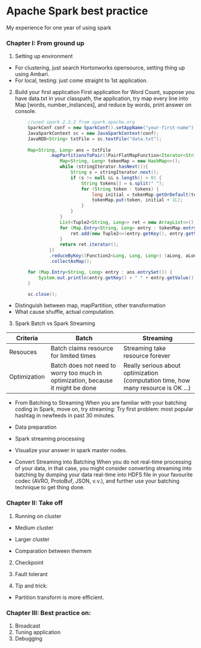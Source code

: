 # Apache Spark best practice
My experience for one year of using spark

### Chapter I: From ground up
1. Setting up environment
* For clustering, just search Hortonworks opensource, setting thing up using Ambari.
* For local, testing: just come straight to 1st application.

2. Build your first application
First application for Word Count, suppose you have data.txt in your classpath, the application, try map every line into Map [words, number_instances], and reduce by words, print answer on console.

```java
        //used spark 2.3.2 from spark.apache.org
        SparkConf conf = new SparkConf().setAppName("your-first-name").setMaster("local[3]");
        JavaSparkContext sc = new JavaSparkContext(conf);
        JavaRDD<String> txtFile = sc.textFile("data.txt");
        
        Map<String, Long> ans = txtFile
                .mapPartitionsToPair((PairFlatMapFunction<Iterator<String>, String, Long>) stringIterator -> {
                    Map<String, Long> tokenMap = new HashMap<>();
                    while (stringIterator.hasNext()){
                        String s = stringIterator.next();
                        if (s != null && s.length() > 0) {
                            String tokens[] = s.split(" ");
                            for (String token : tokens) {
                                long initial = tokenMap.getOrDefault(token, 0L);
                                tokenMap.put(token, initial + 1L);
                            }
                        }
                    }
                    List<Tuple2<String, Long>> ret = new ArrayList<>();
                    for (Map.Entry<String, Long> entry : tokenMap.entrySet()) {
                        ret.add(new Tuple2<>(entry.getKey(), entry.getValue()));
                    }
                    return ret.iterator();
                })
                .reduceByKey((Function2<Long, Long, Long>) (aLong, aLong2) -> aLong + aLong2)
                .collectAsMap();

        for (Map.Entry<String, Long> entry : ans.entrySet()) {
            System.out.println(entry.getKey() + " " + entry.getValue());
        }

        sc.close();
```
* Distinguish between map, mapPartition, other transformation
* What cause shuffle, actual computation.

3. Spark Batch vs Spark Streaming

| Criteria | Batch | Streaming |
|----------|-------|-----------|
|Resouces|Batch claims resource for limited times|Streaming take resource forever|
|Optimization|Batch does not need to worry too much in optimization, because it might be done|Really serious about optimization (computation time, how many resource is OK ...)|

* From Batching to Streaming
When you are familiar with your batching coding in Spark, move on, try streaming:
Try first problem: most popular hashtag in newfeeds in past 30 minutes.
* Data preparation
* Spark streaming processing
* Visualize your answer in spark master nodes.


* Convert Streaming into Batching
When you do not real-time processing of your data, in that case, you might consider converting streaming into batching by dumping your data real-time into HDFS file in your favourite codec (AVRO, ProtoBuf, JSON, v.v.), and further use your batching technique to get thing done.

### Chapter II: Take off
1. Running on cluster
* Medium cluster

* Larger cluster

* Comparation between themem

2. Checkpoint

3. Fault tolerant

4. Tip and trick:
* Partition transform is more efficient.

### Chapter III: Best practice on:
1. Broadcast
2. Tuning application
3. Debugging
